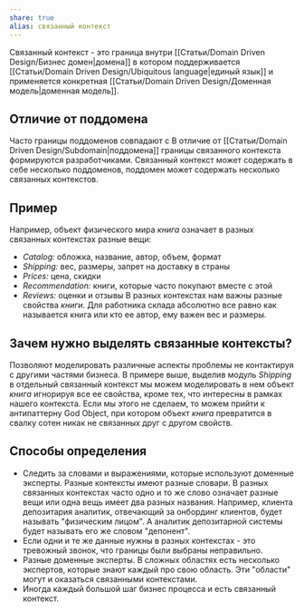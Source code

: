 ```yaml
---
share: true
alias: связанный контекст
---
```


Связанный контекст - это граница внутри [[Статьи/Domain Driven Design/Бизнес домен|домена]] в котором поддерживается [[Статьи/Domain Driven Design/Ubiquitous language|единый язык]] и применяется конкретная [[Статьи/Domain Driven Design/Доменная модель|доменная модель]].

## Отличие от поддомена
Часто границы поддоменов совпадают с В отличие от [[Статьи/Domain Driven Design/Subdomain|поддомена]] границы связанного контекста формируются разработчиками. Связанный контекст может содержать в себе несколько поддоменов, поддомен может содержать несколько связанных контекстов.

## Пример
Например, объект физического мира *книга* означает в разных связанных контекстах разные вещи:
 * *Catalog:* обложка, название, автор, объем, формат
 * *Shipping:* вес, размеры, запрет на доставку в страны
 * *Prices:* цена, скидки
 * *Recommendation:* книги, которые часто покупают вместе с этой
 * *Reviews:* оценки и отзывы
 В разных контекстах нам важны разные свойства *книги*. Для работника склада абсолютно все равно как называется книга или кто ее автор, ему важен вес и размеры.

## Зачем нужно выделять связанные контексты?
Позволяют моделировать различные аспекты проблемы не контактируя с другими частями бизнеса. В примере выше, выделив модуль *Shipping* в отдельный связанный контекст мы можем моделировать в нем объект *книга* игнорируя все ее свойства, кроме тех, что интересны в рамках нашего контекста. Если мы этого не сделаем, то можем прийти к антипаттерну God Object, при котором объект *книга* превратится в свалку сотен никак не связанных друг с другом свойств.

## Способы определения
 - Следить за словами и выражениями, которые используют доменные эксперты. Разные контексты имеют разные словари. В разных связанных контекстах часто одно и то же слово означает разные вещи или одна вещь имеет два разных названия.
   Например, клиента депозитария аналитик, отвечающий за онбординг клиентов, будет называть "физическим лицом". А аналитик депозитарной системы будет называть его же словом "депонент".
 - Если одни и те же данные нужны в разных контекстах - это тревожный звонок, что границы были выбраны неправильно.
 - Разные доменные эксперты. В сложных областях есть несколько экспертов, которые знают каждый про свою область. Эти "области" могут и оказаться связанными контекстами.
 - Иногда каждый большой шаг бизнес процесса и есть связанный контекст.
